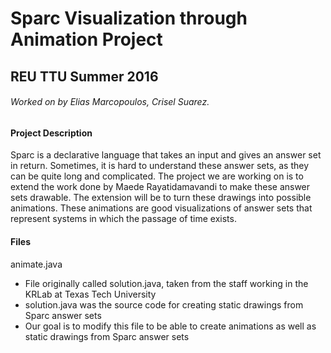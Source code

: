 # Sparc Visualization through Animation Project
## REU TTU Summer 2016
###### Worked on by Elias Marcopoulos, Crisel Suarez.

#### Project Description
Sparc is a declarative language that takes an input and gives an answer set in return. Sometimes, it is hard to understand these answer sets, as they can be quite long and complicated. The project we are working on is to extend the work done by Maede Rayatidamavandi to make these answer sets drawable. The extension will be to turn these drawings into possible animations. These animations are good visualizations of answer sets that represent systems in which the passage of time exists.

#### Files
animate.java
- File originally called solution.java, taken from the staff working in the KRLab at Texas Tech University
- solution.java was the source code for creating static drawings from Sparc answer sets
- Our goal is to modify this file to be able to create animations as well as static drawings from Sparc answer sets

